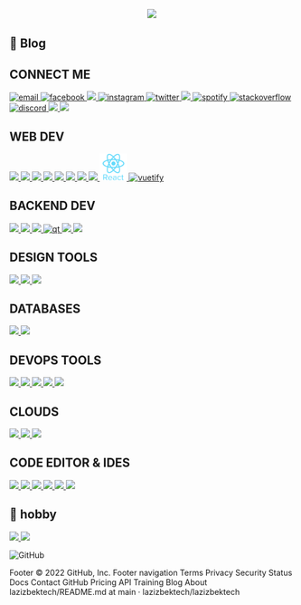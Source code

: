 <p align="center">
 <img src="https://readme-typing-svg.herokuapp.com?font=Fira+Code&size=25&duration=5015&pause=982&width=900&height=100&lines=Hello%2C+how+are+you%2C+my+name+is+Lazizbek%2C+how+can+I+help+you%3F"/>
</p>


<!-- <p align="center">
  <img src="./donyottech.gif" autoplay>
</p> -->


## :memo: Blog


## **CONNECT ME**

  
<a href="mailto:lazizbekcode@gmail.com">
<img src="https://img.icons8.com/color/48/000000/gmail.png" alt="email"/>
</a>
<a href="https://www.facebook.com/LazizbekMaxkamov/">
<img src="https://img.icons8.com/color/48/000000/facebook.png" alt="facebook"/>
</a>
<a href="https://t.me/lazizbek_maxkamov">
<img src="https://img.icons8.com/color/48/000000/telegram-app--v1.png"/>
</a>
<a href="https://www.instagram.com/lazizbekcoder/">
<img src="https://img.icons8.com/color/48/000000/instagram-new.png" alt="instagram"/>
</a>
<a href="https://twitter.com/lazizbekcode">
<img src="https://img.icons8.com/color/48/000000/twitter-squared.png" alt="twitter"/>
</a>
<a href="1749368435">
<img src="https://img.icons8.com/color/48/000000/qq.png"/>
</a>
<a href="https://open.spotify.com/user/lazizbekcode">
<img src="https://img.icons8.com/color/48/000000/spotify--v1.png" alt="spotify"/>
</a>
<a href="https://stackoverflow.com/users/16670404/lazizbekcode">
<img src="https://img.icons8.com/color/48/000000/stackoverflow.png" alt="stackoverflow"/>
</a>
<a href="https://discord.gg/lazizbekcode">
<img src="https://img.icons8.com/color/48/000000/discord-logo.png" alt="discord"/>
</a>
<a href="https://t.me/lazizbekcode">
<img src="https://img.icons8.com/color/48/000000/youtube-play.png"/>
</a>
<a href="https://leetcode.com/lazizbekcode">
<img src="https://img.icons8.com/external-tal-revivo-shadow-tal-revivo/48/000000/external-level-up-your-coding-skills-and-quickly-land-a-job-logo-shadow-tal-revivo.png"/>
</a>





##  **WEB DEV**

  <a href="">
    <img src="https://img.icons8.com/color/48/000000/html-5.png"/>
  </a>
  <a href="">
    <img src="https://img.icons8.com/color/48/000000/css3.png"/>
  </a>
   <a href="">
    <img src="https://img.icons8.com/color/48/000000/sass.png"/>
  </a>
   <a href="">
   <img src="https://img.icons8.com/color/48/000000/tailwindcss.png"/>
  </a>
   <a href="">
    <img src="https://img.icons8.com/color/48/000000/bootstrap.png"/>
  </a>
  <a href="">
    <img src="https://img.icons8.com/color/48/000000/javascript--v1.png"/>
  </a>
  <a href="">
    <img src="https://img.icons8.com/external-tal-revivo-shadow-tal-revivo/48/000000/external-vuejs-an-open-source-javascript-framework-for-building-user-interfaces-and-single-page-applications-logo-shadow-tal-revivo.png"/>
  </a>
   <a href="">
    <img src="https://img.icons8.com/color/48/000000/react-native.png"/>
  </a>
  <a href="">
    <img src="https://raw.githubusercontent.com/devicons/devicon/master/icons/react/react-original-wordmark.svg" alt="react" width="48" height="48"/>
  </a>  
  <a href="">
    <img src="https://bestofjs.org/logos/vuetify.svg" alt="vuetify" width="48" height="48"/>
  </a>
  

##  **BACKEND DEV**
<a href="">
  <img src="https://img.icons8.com/color/48/000000/c-plus-plus-logo.png"/>
</a>
<a href="">
  <img src="https://img.icons8.com/color/48/000000/python.png"/>
</a>
<a href="">
  <img src="https://img.icons8.com/color/48/000000/java-coffee-cup-logo.png"/>
</a>
<a href="">
  <img src="https://upload.wikimedia.org/wikipedia/commons/0/0b/Qt_logo_2016.svg" alt="qt" width="48" height="48"/>
</a>
<a href="">
  <img src="https://img.icons8.com/fluency/48/000000/matlab.png"/>
</a>
<a href="">
  <img src="https://img.icons8.com/color/48/000000/nodejs.png"/>
</a>

##  **DESIGN TOOLS**
<a href="">
  <img src="https://img.icons8.com/fluency/48/000000/figma.png"/>
</a>
<a href="">
  <img src="https://img.icons8.com/color/48/000000/adobe-photoshop--v1.png"/>
</a>
<a href="">
  <img src="https://img.icons8.com/color/48/000000/adobe-xd--v1.png"/>
</a>


##  **DATABASES**
 <a href="">
   <img src="https://img.icons8.com/color/48/000000/mongodb.png"/>
 </a>
 <a href="">
   <img src="https://img.icons8.com/color/48/000000/my-sql.png"/>
 </a>


##  **DEVOPS TOOLS**
 <a href="">
    <img src="https://img.icons8.com/color/48/000000/git.png"/>
 </a>
 <a href="">
    <img src="https://img.icons8.com/color/48/000000/npm.png"/>
 </a> 
 <a href="">
    <img src="https://img.icons8.com/ios-glyphs/48/000000/github.png"/>
 </a> 
 <a href="">
    <img src="https://img.icons8.com/color/48/000000/gitlab.png"/>
 </a> 
 <a href="">
    <img src="https://img.icons8.com/color/48/000000/docker.png"/>
 </a> 

##  **CLOUDS**
 <a href="">
    <img src="https://img.icons8.com/external-tal-revivo-shadow-tal-revivo/48/000000/external-netlify-a-cloud-computing-company-that-offers-hosting-and-serverless-backend-services-for-static-websites-logo-shadow-tal-revivo.png"/>
 </a> 
 <a href="">
    <img src="https://img.icons8.com/color/48/000000/google-cloud.png"/>
 </a> 
 <a href="">
    <img src="https://img.icons8.com/color/48/000000/firebase.png"/>
 </a> 

##  **CODE EDITOR & IDES**
 <a href="">
   <img src="https://img.icons8.com/color/48/000000/visual-studio-code-2019.png"/>
 </a> 
 <a href="">
   <img src="https://img.icons8.com/fluency/48/000000/visual-studio.png"/>
 </a> 
 <a href="">
   <img src="https://img.icons8.com/fluency/48/000000/sublime-text.png"/>
 </a> 
 <a href="">
   <img src="https://img.icons8.com/color/48/000000/pycharm.png"/>
 </a> 
  <a href="">
   <img src="https://img.icons8.com/fluency/48/000000/anaconda--v2.png"/>
 </a> 
  <a href="">
   <img src="https://img.icons8.com/officel/48/000000/java-eclipse.png"/>
 </a> 
 

## :memo: hobby

  <a href="">
    <img src="https://img.icons8.com/color/48/000000/office-365.png"/>
  </a> 
  <a href="">
    <img  src="https://img.icons8.com/color/48/000000/camtasia-studio.png"/>
 </a>

 
![GitHub](https://img.shields.io/github/license/lazizbektech/lazizbektech?style=for-the-badge)


Footer
© 2022 GitHub, Inc.
Footer navigation
Terms
Privacy
Security
Status
Docs
Contact GitHub
Pricing
API
Training
Blog
About
lazizbektech/README.md at main · lazizbektech/lazizbektech
